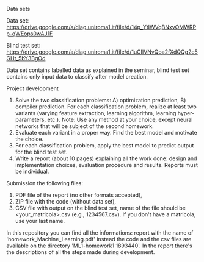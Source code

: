 Data sets

Data set: https://drive.google.com/a/diag.uniroma1.it/file/d/14p_YtIWVqBNxvOMWRPp-qWEops0wAJ1F

Blind test set: https://drive.google.com/a/diag.uniroma1.it/file/d/1uCIIVNvQoa2fXdQQg2e5GHt_5bY3BgOd

Data set contains labelled data as explained in the seminar, blind test set contains only input data to classify after model creation.

Project development

1) Solve the two classification problems: A) optimization prediction, B) compiler prediction.
For each classification problem, realize at least two variants (varying feature extraction, learning algorithm, learning hyper-parameters, etc.).
Note: Use any method at your choice, except neural networks that will be subject of the second homework.
2) Evaluate each variant in a proper way. Find the best model and motivate the choice.
3) For each classification problem, apply the best model to predict output for the blind test set.
4) Write a report (about 10 pages) explaining all the work done: design and implementation choices, evaluation procedure and results. Reports must be individual.

Submission the following files:
1) PDF file of the report (no other formats accepted),
2) ZIP file with the code (without data set),
3) CSV file with output on the blind test set, name of the file should be <your_matricola>.csv (e.g., 1234567.csv). If you don't have a matricola, use
your last name.


In this repository you can find all the informations: report with the name of 'homework_Machine_Learning.pdf' instead the code and the csv files are available on the directory 'ML1-homework1 1893440'. In the report there's the descriptions of all the steps made during development.
